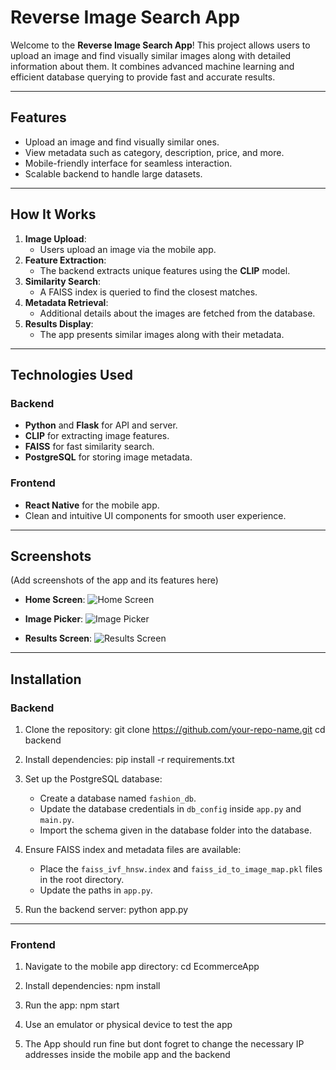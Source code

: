 # Reverse Image Search App

Welcome to the **Reverse Image Search App**! This project allows users to upload an image and find visually similar images along with detailed information about them. It combines advanced machine learning and efficient database querying to provide fast and accurate results.

---

## Features

- Upload an image and find visually similar ones.
- View metadata such as category, description, price, and more.
- Mobile-friendly interface for seamless interaction.
- Scalable backend to handle large datasets.

---

## How It Works

1. **Image Upload**:
   - Users upload an image via the mobile app.
2. **Feature Extraction**:
   - The backend extracts unique features using the **CLIP** model.
3. **Similarity Search**:
   - A FAISS index is queried to find the closest matches.
4. **Metadata Retrieval**:
   - Additional details about the images are fetched from the database.
5. **Results Display**:
   - The app presents similar images along with their metadata.

---

## Technologies Used

### Backend

- **Python** and **Flask** for API and server.
- **CLIP** for extracting image features.
- **FAISS** for fast similarity search.
- **PostgreSQL** for storing image metadata.

### Frontend

- **React Native** for the mobile app.
- Clean and intuitive UI components for smooth user experience.

---

## Screenshots

(Add screenshots of the app and its features here)

- **Home Screen**:
  ![Home Screen](placeholder-for-image)

- **Image Picker**:
  ![Image Picker](placeholder-for-image)

- **Results Screen**:
  ![Results Screen](placeholder-for-image)

---

## Installation

### Backend

1. Clone the repository:
   git clone https://github.com/your-repo-name.git
   cd backend

2. Install dependencies:
   pip install -r requirements.txt

3. Set up the PostgreSQL database:
   - Create a database named `fashion_db`.
   - Update the database credentials in `db_config` inside `app.py` and `main.py`.
   - Import the schema given in the database folder into the database.

4. Ensure FAISS index and metadata files are available:
   - Place the `faiss_ivf_hnsw.index` and `faiss_id_to_image_map.pkl` files in the root directory.
   - Update the paths in `app.py`.

5. Run the backend server:
   python app.py

---

### Frontend

1. Navigate to the mobile app directory:
   cd EcommerceApp

2. Install dependencies:
   npm install

3. Run the app:
   npm start

4. Use an emulator or physical device to test the app

5. The App should run fine but dont fogret to change the necessary IP addresses inside the mobile app and the backend

